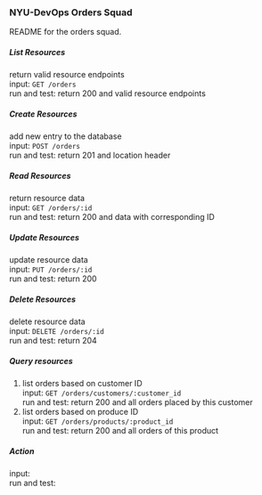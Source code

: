 ### NYU-DevOps Orders Squad

README for the orders squad.  
##### List Resources
return valid resource endpoints  
input:  `GET /orders`  
run and test: return 200 and valid resource endpoints
##### Create Resources
add new entry to the database  
input: `POST /orders`  
run and test: return 201 and location header 
##### Read Resources
return resource data  
input: `GET /orders/:id`  
run and test: return 200 and data with corresponding ID
##### Update Resources
update resource data  
input: `PUT /orders/:id`  
run and test: return 200
##### Delete Resources
delete resource data  
input: `DELETE /orders/:id`  
run and test: return 204
##### Query resources
1. list orders based on customer ID  
input: `GET /orders/customers/:customer_id`  
run and test: return 200 and all orders placed by this customer
2. list orders based on produce ID  
input: `GET /orders/products/:product_id`  
run and test: return 200 and all orders of this product  
##### Action
input:  
run and test:

